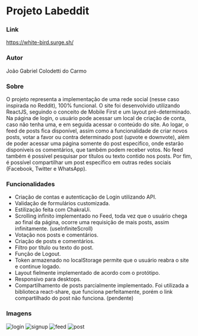 # Projeto Labeddit

### Link
https://white-bird.surge.sh/

### Autor
João Gabriel Colodetti do Carmo

### Sobre
O projeto representa a implementação de uma rede social (nesse caso inspirada no Reddit), 100% funcional. O site foi desenvolvido utilizando ReactJS, seguindo o conceito de Mobile First e um layout pré-determinado. Na página de login, o usuário pode acessar um local de criação de conta, caso não tenha uma, e em seguida acessar o conteúdo do site. Ao logar, o feed de posts fica disponível, assim como a funcionalidade de criar novos posts, votar a favor ou contra determinado post (upvote e downvote), além de poder acessar uma página somente do post especifico, onde estarão disponiveis os comentários, que também podem receber votos.
No feed também é possivel pesquisar por títulos ou texto contido nos posts. Por fim, é possível compartilhar um post específico em outras redes sociais (Facebook, Twitter e WhatsApp).

### Funcionalidades
- Criação de contas e autenticação de Login utilizando API.
- Validação de formulários customizada.
- Estilização feita com ChakraUi.
- Scrolling infinito implementado no Feed, toda vez que o usuário chega ao final da página, ocorre uma requisição de mais posts, assim infinitamente. (useInfiniteScroll)
- Votação nos posts e comentários.
- Criação de posts e comentários.
- Filtro por título ou texto do post.
- Função de Logout.
- Token armazenado no localStorage permite que o usuário reabra o site e continue logado.
- Layout fielmente implementado de acordo com o protótipo.
- Responsivo para desktops.
- Compartilhamento de posts parcialmente implementado. Foi utilizada a biblioteca react-share, que funciona perfeitamente, porém o link compartilhado do post não funciona. (pendente)

### Imagens
![login](https://user-images.githubusercontent.com/22090173/182082717-1f03ccfe-2fa1-4308-8ed0-afea6e23d5bf.png)
![signup](https://user-images.githubusercontent.com/22090173/182082725-f0d43893-58ea-4f90-be79-e5979ca251be.png)
![feed](https://user-images.githubusercontent.com/22090173/182082737-14e33917-37e7-406b-8d82-888e2ba1a9aa.png)
![post](https://user-images.githubusercontent.com/22090173/182082768-13a9c4ce-4825-4ca5-a92b-2f1183d06cac.png)

